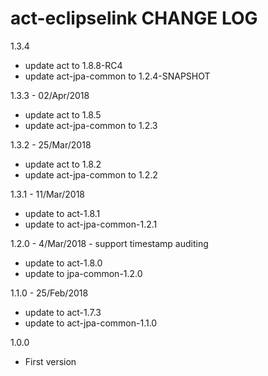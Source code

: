 # act-eclipselink CHANGE LOG

1.3.4
* update act to 1.8.8-RC4
* update act-jpa-common to 1.2.4-SNAPSHOT

1.3.3 - 02/Apr/2018
* update act to 1.8.5
* update act-jpa-common to 1.2.3

1.3.2 - 25/Mar/2018
* update act to 1.8.2
* update act-jpa-common to 1.2.2

1.3.1 - 11/Mar/2018
* update to act-1.8.1
* update to act-jpa-common-1.2.1

1.2.0 - 4/Mar/2018 - support timestamp auditing

* update to act-1.8.0
* update to jpa-common-1.2.0

1.1.0 - 25/Feb/2018

* update to act-1.7.3
* update to act-jpa-common-1.1.0


1.0.0

* First version
